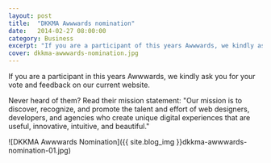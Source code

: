 ```yaml
---
layout: post
title:  "DKKMA Awwwards nomination"
date:   2014-02-27 08:00:00
category: Business
excerpt: "If you are a participant of this years Awwwards, we kindly ask you for your vote and feedback on our current website."
cover: dkkma-awwwards-nomination.jpg
---
```


If you are a participant in this years Awwwards, we kindly ask you for your vote and feedback on our current website.

Never heard of them? Read their mission statement: "Our mission is to discover, recognize, and promote the talent and effort of web designers, developers, and agencies who create unique digital experiences that are useful, innovative, intuitive, and beautiful."

![DKKMA Awwwards Nomination]({{ site.blog_img }}dkkma-awwwards-nomination-01.jpg)
